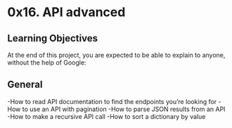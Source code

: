 # 0x16. API advanced
## Learning Objectives
At the end of this project, you are expected to be able to explain to anyone, without the help of Google:

## General
-How to read API documentation to find the endpoints you’re looking for
-How to use an API with pagination
-How to parse JSON results from an API
-How to make a recursive API call
-How to sort a dictionary by value
